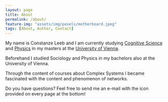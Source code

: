 ```yaml
---
layout: page
title: About
permalink: /about/
feature-img: "assets/img/pexels/motherboard.jpeg"
tags: [About, Author, Contact]
---
```


My name is Constanze Leeb and I am currently studying [Cognitive Science](https://www.meicogsci.eu/) and [Physics](https://physik.univie.ac.at/en/) in my masters at the [University of Vienna](https://www.univie.ac.at/en/).

Beforehand I studied Sociology and Physics in my bachelors also at the University of Vienna.

Through the content of courses about Complex Systems I became fascinated with the content and phenomenon of networks.

Do you have questions? Feel free to send me an e-mail with the icon provided on every page at the bottom!

